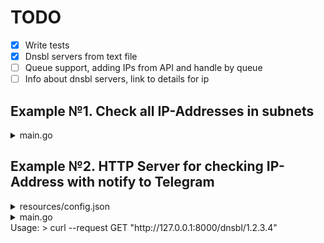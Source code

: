 # TODO
- [x] Write tests
- [x] Dnsbl servers from text file
- [ ] Queue support, adding IPs from API and handle by queue
- [ ] Info about dnsbl servers, link to details for ip

## Example №1. Check all IP-Addresses in subnets
<details>
  <summary>main.go</summary>

```golang
package main

import (
	"log"
	"net"
	"sync"

	"github.com/korovkin/limiter"
	"github.com/ykpon/dnsbl-checker/lib/dnsbl"
)

func Hosts(cidr string) ([]string, error) {
	ip, ipnet, err := net.ParseCIDR(cidr)
	if err != nil {
		return nil, err
	}

	var ips []string
	for ip := ip.Mask(ipnet.Mask); ipnet.Contains(ip); inc(ip) {
		ips = append(ips, ip.String())
	}

	lenIPs := len(ips)
	switch {
	case lenIPs < 2:
		return ips, nil

	default:
		return ips[1 : len(ips)-1], nil
	}
}

func inc(ip net.IP) {
	for j := len(ip) - 1; j >= 0; j-- {
		ip[j]++
		if ip[j] > 0 {
			break
		}
	}
}

func main() {
	subnets := []string{
		"50.19.0.0/16",
		"54.239.98.0/24",
	}

	limit := limiter.NewConcurrencyLimiter(10)
	for _, v := range subnets {
		tmp, err := Hosts(v)
		if err != nil {
			log.Fatal(err)
      continue
		}
		for _, ip := range tmp {
			limit.Execute(func() {
				dnsbl.IPIsListed(ip)
			})
		}
	}
	limit.Wait()
}
```

</details>

## Example №2. HTTP Server for checking IP-Address with notify to Telegram
<details>
  <summary>resources/config.json</summary>

```json
{
    "TELEGRAM_BOT_TOKEN": "BOT_TOKEN_FROM_@BOTFATHER",
    "TELEGRAM_CHANNEL_CHAT_ID": "CHANNEL_ID (prefix -100 required)"
}
```

</details>
<details>
  <summary>main.go</summary>

```golang
package main

import (
	"fmt"
	"log"
	"net/http"

	"github.com/gorilla/mux"
	"github.com/ykpon/dnsbl-checker/config"
	"github.com/ykpon/dnsbl-checker/lib/dnsbl"
)

var bot telegramBot

func findIP(w http.ResponseWriter, r *http.Request) {
	w.Header().Set("Content-Type", "application/json")
	params := mux.Vars(r)
	go func(p map[string]string) {
		dnsbls, isListed := dnsbl.IPIsListed(p["ip"])

		if isListed {
			msg := fmt.Sprintf("Info about IP: %s", p["ip"])
			msg += "\nAddress in blacklists:"
			for _, dnsbl := range dnsbls {
				msg += fmt.Sprintf("\n%s", dnsbl)
			}
			bot.sendMessageToChannel(msg)
		}
	}(params)

}

func main() {
	config := config.LoadConf()
	bot = telegramBot{token: config.TelegramBotToken, chatID: config.TelegramChannelChatID}
	bot.init()
	r := mux.NewRouter()
	r.HandleFunc("/dnsbl/{ip}", findIP).Methods("GET")
	log.Fatal(http.ListenAndServe(":8000", r))
}

```
</details>
Usage:    
> curl --request GET "http://127.0.0.1:8000/dnsbl/1.2.3.4"
